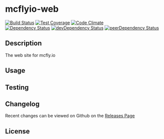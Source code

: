# mcflyio-web 

[![Build Status](https://travis-ci.org/mcfly-io/mcflyio-web.svg?branch=master)](https://travis-ci.org/mcfly-io/mcflyio-web) [![Test Coverage](https://codeclimate.com/github/mcfly-io/mcflyio-web/badges/coverage.svg)](https://codeclimate.com/github/mcfly-io/mcflyio-web) [![Code Climate](https://codeclimate.com/github/mcfly-io/mcflyio-web/badges/gpa.svg)](https://codeclimate.com/github/mcfly-io/mcflyio-web)   
[![Dependency Status](https://david-dm.org/mcfly-io/mcflyio-web.svg)](https://david-dm.org/mcfly-io/mcflyio-web) [![devDependency Status](https://david-dm.org/mcfly-io/mcflyio-web/dev-status.svg)](https://david-dm.org/mcfly-io/mcflyio-web#info=devDependencies) [![peerDependency Status](https://david-dm.org/mcfly-io/mcflyio-web/peer-status.svg)](https://david-dm.org/mcfly-io/mcflyio-web#info=peerDependencies)    

## Description
The web site for mcfly.io

## Usage


## Testing


## Changelog

Recent changes can be viewed on Github on the [Releases Page](https://github.com/mcfly-io/mcflyio-web/releases)

## License


